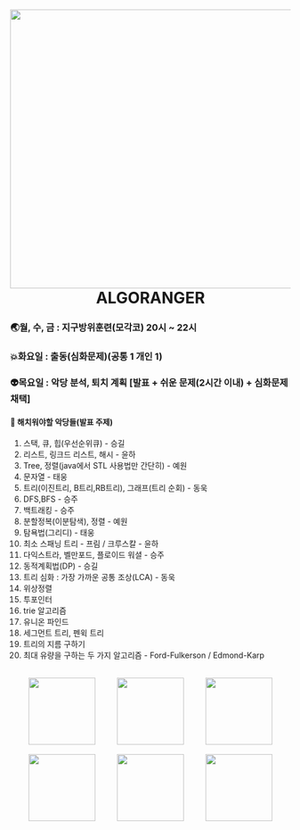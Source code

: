 # <div align="center"> <img src="https://user-images.githubusercontent.com/38664481/152691665-2a0e07ce-b9f7-46b0-975d-a68ac63b68d2.jpg" width="1000px" height="500px"/> <br>ALGORANGER</div>

### 🌏월, 수, 금 : 지구방위훈련(모각코) 20시 ~ 22시
### 💥화요일 : 출동(심화문제)(공통 1 개인 1)
### 👽목요일 : 악당 분석, 퇴치 계획 [발표 + 쉬운 문제(2시간 이내) + 심화문제 채택]

#### 📌 해치워야할 악당들(발표 주제)

1. 스택, 큐, 힙(우선순위큐) - 승길
2. 리스트, 링크드 리스트, 해시 - 윤하
3. Tree, 정렬(java에서 STL 사용법만 간단히) - 예원
4. 문자열 - 태웅
5. 트리(이진트리, B트리,RB트리), 그래프(트리 순회) - 동욱
6. DFS,BFS - 승주
7. 백트래킹 - 승주
8. 분할정복(이분탐색), 정렬 - 예원
9. 탐욕법(그리디) - 태웅
10. 최소 스패닝 트리 - 프림 / 크루스칼 - 윤하
11. 다익스트라, 벨만포드, 플로이드 워셜 - 승주 
12. 동적계획법(DP) - 승길
13. 트리 심화 : 가장 가까운 공통 조상(LCA) - 동욱
14. 위상정렬
15. 투포인터
16. trie 알고리즘
17. 유니온 파인드
18. 세그먼트 트리, 펜윅 트리
19. 트리의 지름 구하기
20. 최대 유량을 구하는 두 가지 알고리즘 - Ford-Fulkerson / Edmond-Karp
<br><br>
<div align=center>
<p><img height="120em" src="https://mazassumnida.wtf/api/v2/generate_badge?boj=chu1214"/>&nbsp&nbsp&nbsp&nbsp&nbsp&nbsp&nbsp&nbsp&nbsp
<img height="120em" src="https://mazassumnida.wtf/api/v2/generate_badge?boj=0at_x"/>&nbsp&nbsp&nbsp&nbsp&nbsp&nbsp&nbsp&nbsp&nbsp
<img height="120em" src="https://mazassumnida.wtf/api/v2/generate_badge?boj=yeeeh"/></p>
</div>
<div align=center>
<p><img height="120em" src="https://mazassumnida.wtf/api/v2/generate_badge?boj=kdw150821"/>&nbsp&nbsp&nbsp&nbsp&nbsp&nbsp&nbsp&nbsp&nbsp
<img height="120em" src="https://mazassumnida.wtf/api/v2/generate_badge?boj=ksgg1"/>&nbsp&nbsp&nbsp&nbsp&nbsp&nbsp&nbsp&nbsp&nbsp
<img height="120em" src="https://mazassumnida.wtf/api/v2/generate_badge?boj=apxjvm"/></p>
</div>
